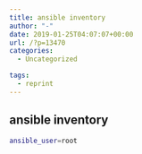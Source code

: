 ```yaml
---
title: ansible inventory
author: "-"
date: 2019-01-25T04:07:07+00:00
url: /?p=13470
categories:
  - Uncategorized

tags:
  - reprint
---
```

## ansible inventory
```bash
ansible_user=root
```